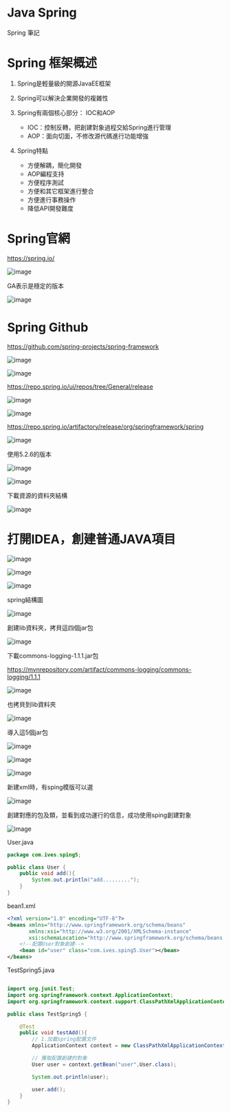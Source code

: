 # Java Spring

Spring 筆記

# Spring 框架概述

1. Spring是輕量級的開源JavaEE框架

2. Spring可以解決企業開發的複雜性

3. Spring有兩個核心部分： IOC和AOP
    - IOC：控制反轉，把創建對象過程交給Spring進行管理
    - AOP：面向切面，不修改源代碼進行功能增強

4. Spring特點
    - 方便解耦，簡化開發
    - AOP編程支持
    - 方便程序測試
    - 方便和其它框架進行整合
    - 方便進行事務操作
    - 降低API開發難度

# Spring官網

https://spring.io/

![image](./images/20210703110803.png)


GA表示是穩定的版本

![image](./images/20210703110946.png)

# Spring Github

https://github.com/spring-projects/spring-framework

![image](./images/20210703111158.png)

![image](./images/20210703111225.png)


https://repo.spring.io/ui/repos/tree/General/release


![image](./images/20210703111523.png)

![image](./images/20210703111551.png)



https://repo.spring.io/artifactory/release/org/springframework/spring

![image](./images/20210703111646.png)


使用5.2.6的版本

![image](./images/20210703111738.png)

![image](./images/20210703111844.png)

下載資源的資料夾結構

![image](./images/20210703112038.png)

# 打開IDEA，創建普通JAVA項目

![image](./images/20210703121418.png)

![image](./images/20210703121429.png)

![image](./images/20210703121515.png)

spring結構圖

![image](./images/20210703113220.png)

創建lib資料夾，拷貝這四個jar包

![image](./images/20210703113442.png)

下載commons-logging-1.1.1.jar包

https://mvnrepository.com/artifact/commons-logging/commons-logging/1.1.1

![image](./images/20210703113738.png)

也拷貝到lib資料夾

![image](./images/20210703122058.png)

導入這5個jar包

![image](./images/20210703122327.png)

![image](./images/20210703114025.png)

![image](./images/20210703114135.png)

新建xml時，有sping模版可以選

![image](./images/20210703114901.png)

創建對應的包及類，並看到成功運行的信息，成功使用sping創建對象

![image](./images/20210703123346.png)

User.java

```java
package com.ives.sping5;

public class User {
    public void add(){
        System.out.println("add.........");
    }
}

```

bean1.xml

```xml
<?xml version="1.0" encoding="UTF-8"?>
<beans xmlns="http://www.springframework.org/schema/beans"
       xmlns:xsi="http://www.w3.org/2001/XMLSchema-instance"
       xsi:schemaLocation="http://www.springframework.org/schema/beans http://www.springframework.org/schema/beans/spring-beans.xsd">
    <!--配置User對象創建-->
    <bean id="user" class="com.ives.sping5.User"></bean>
</beans>

```

TestSpring5.java
```java

import org.junit.Test;
import org.springframework.context.ApplicationContext;
import org.springframework.context.support.ClassPathXmlApplicationContext;

public class TestSpring5 {

    @Test
    public void testAdd(){
        // 1.加載spring配置文件
        ApplicationContext context = new ClassPathXmlApplicationContext("bean1.xml");

        // 獲取配置創建的對象
        User user = context.getBean("user",User.class);

        System.out.println(user);

        user.add();
    }
}

```



